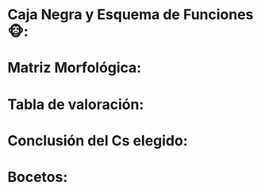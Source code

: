 # Caja Negra y Esquema de Funciones 🐵:

# Matriz Morfológica:

# Tabla de valoración:

# Conclusión del Cs elegido:

# Bocetos:
